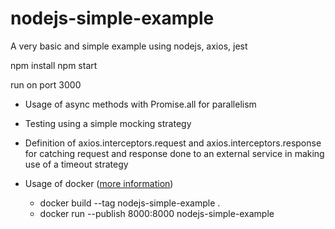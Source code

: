 # nodejs-simple-example
A very basic and simple example using nodejs, axios, jest 

npm install
npm start 

run on port 3000

- Usage of async methods with Promise.all for parallelism 
- Testing using a simple mocking strategy
- Definition of axios.interceptors.request and axios.interceptors.response for catching request and response done to an external service in making use of a timeout strategy

- Usage of docker ([more information](https://docs.docker.com/language/nodejs/))
  - docker build --tag nodejs-simple-example .
  - docker run --publish 8000:8000 nodejs-simple-example
